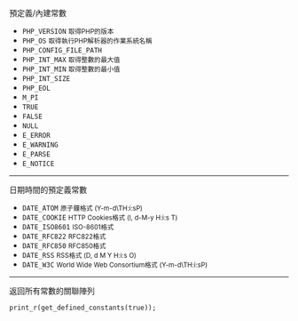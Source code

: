 預定義/內建常數
* `PHP_VERSION` <small>取得PHP的版本</small>
* `PHP_OS` <small>取得執行PHP解析器的作業系統名稱</small>
* `PHP_CONFIG_FILE_PATH`
* `PHP_INT_MAX` <small>取得整數的最大值</small>
* `PHP_INT_MIN` <small>取得整數的最小值</small>
* `PHP_INT_SIZE`
* `PHP_EOL`
* `M_PI`
* `TRUE`
* `FALSE`
* `NULL`
* `E_ERROR`
* `E_WARNING`
* `E_PARSE`
* `E_NOTICE`

---

 日期時間的預定義常數
- `DATE_ATOM` <small>原子鐘格式 (Y-m-d\TH:i:sP)</small>
- `DATE_COOKIE` <small>HTTP Cookies格式 (l, d-M-y H:i:s T)</small>
- `DATE_ISO8601` <small>ISO-8601格式</small>
- `DATE_RFC822` <small>RFC822格式</small>
- `DATE_RFC850` <small>RFC850格式</small>
- `DATE_RSS` <small>RSS格式 (D, d M Y H:i:s O)</small>
- `DATE_W3C` <small>World Wide Web Consortium格式 (Y-m-d\TH:i:sP)</small>

---

返回所有常數的關聯陣列
```
print_r(get_defined_constants(true));
```